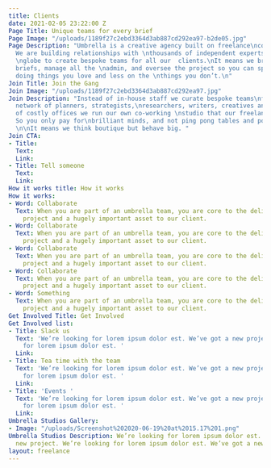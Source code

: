 ```yaml
---
title: Clients
date: 2021-02-05 23:22:00 Z
Page Title: Unique teams for every brief
Page Image: "/uploads/1189f27c2ebd3364d3ab887cd292ea97-b2de05.jpg"
Page Description: "Umbrella is a creative agency built on freelance\ncommunities.
  We are building relationships with \nthousands of independent experts across the
  \nglobe to create bespoke teams for all our  clients.\nIt means we bring in the
  briefs, manage all the \nadmin, and oversee the project so you can spend\nmore time
  doing things you love and less on the \nthings you don’t.\n"
Join Title: Join the Gang
Join Image: "/uploads/1189f27c2ebd3364d3ab887cd292ea97.jpg"
Join Description: "Instead of in-house staff we curate bespoke teams\nfrom our vast
  network of planners, strategists,\nresearchers, writers, creatives and producers.\n\nInstead
  of costly offices we run our own co-working \nstudio that our freelancers rent.
  So you only pay for\nbrilliant minds, and not ping pong tables and pot \nplants.
  \n\nIt means we think boutique but behave big. "
Join CTA:
- Title:
  Text:
  Link:
- Title: Tell someone
  Text:
  Link:
How it works title: How it works
How it works:
- Word: Collaborate
  Text: When you are part of an umbrella team, you are core to the delivery of the
    project and a hugely important asset to our client.
- Word: Collaborate
  Text: When you are part of an umbrella team, you are core to the delivery of the
    project and a hugely important asset to our client.
- Word: Collaborate
  Text: When you are part of an umbrella team, you are core to the delivery of the
    project and a hugely important asset to our client.
- Word: Collaborate
  Text: When you are part of an umbrella team, you are core to the delivery of the
    project and a hugely important asset to our client.
- Word: Something
  Text: When you are part of an umbrella team, you are core to the delivery of the
    project and a hugely important asset to our client.
Get Involved Title: Get Involved
Get Involved list:
- Title: Slack us
  Text: 'We’re looking for lorem ipsum dolor est. We’ve got a new project. We’re looking
    for lorem ipsum dolor est. '
  Link:
- Title: Tea time with the team
  Text: 'We’re looking for lorem ipsum dolor est. We’ve got a new project. We’re looking
    for lorem ipsum dolor est. '
  Link:
- Title: 'Events '
  Text: 'We’re looking for lorem ipsum dolor est. We’ve got a new project. We’re looking
    for lorem ipsum dolor est. '
  Link:
Umbrella Studios Gallery:
- Image: "/uploads/Screenshot%202020-06-19%20at%2015.17%201.png"
Umbrella Studios Description: We’re looking for lorem ipsum dolor est. We’ve got a
  new project. We’re looking for lorem ipsum dolor est. We’ve got a new project
layout: freelance
---
```

